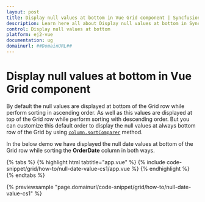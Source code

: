 ```yaml
---
layout: post
title: Display null values at bottom in Vue Grid component | Syncfusion
description: Learn here all about Display null values at bottom in Syncfusion Vue Grid component of Syncfusion Essential JS 2 and more.
control: Display null values at bottom 
platform: ej2-vue
documentation: ug
domainurl: ##DomainURL##
---
```


# Display null values at bottom in Vue Grid component

By default the null values are displayed at bottom of the Grid row while perform sorting in ascending order. As well as this values are displayed at top of the Grid row while perform sorting with descending order. But you can customize this default order to display the null values at always bottom row of the Grid by using [`column.sortComparer`](https://ej2.syncfusion.com/vue/documentation/api/grid/column/#sortcomparer) method.

In the below demo we have displayed the null date values at bottom of the Grid row while sorting the **OrderDate** column in both ways.

{% tabs %}
{% highlight html tabtitle="app.vue" %}
{% include code-snippet/grid/how-to/null-date-value-cs1/app.vue %}
{% endhighlight %}
{% endtabs %}
        
{% previewsample "page.domainurl/code-snippet/grid/how-to/null-date-value-cs1" %}

